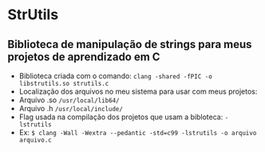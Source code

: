 # StrUtils
## Biblioteca de manipulação de strings para meus projetos de aprendizado em C
* Biblioteca criada com o comando: `clang -shared -fPIC -o libstrutils.so strutils.c`
* Localização dos arquivos no meu sistema para usar com meus projetos:
* Arquivo .so `/usr/local/lib64/`
* Arquivo .h `/usr/local/include/`
* Flag usada na compilação dos projetos que usam a bibloteca: `-lstrutils`
* Ex: `$ clang -Wall -Wextra --pedantic -std=c99 -lstrutils -o arquivo arquivo.c`
